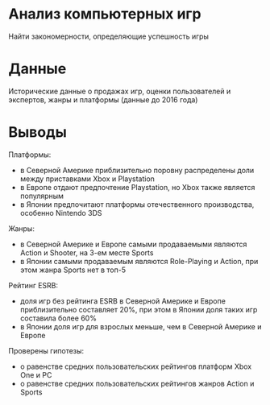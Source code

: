 # Анализ компьютерных игр
Найти закономерности, определяющие успешность игры

# Данные
Исторические данные о продажах игр, оценки пользователей и экспертов, жанры и платформы (данные до 2016 года)

# Выводы
Платформы:  
- в Северной Америке приблизительно поровну распределены доли между приставками Xbox и Playstation
- в Европе отдают предпочтение Playstation, но Xbox также является популярным
- в Японии предпочитают платформы отечественного производства, особенно Nintendo 3DS  

Жанры:  
- в Северной Америке и Европе самыми продаваемыми являются Action и Shooter, на 3-ем месте Sports
- в Японии самыми продаваемым являются Role-Playing и Action, при этом жанра Sports нет в топ-5  

Pейтинг ESRB:
- доля игр без рейтинга ESRB в Северной Америке и Европе приблизительно составляет 20%, при этом в Японии доля таких игр составила более 60%
- в Японии доля игр для взрослых меньше, чем в Северной Америке и Европе

Проверены гипотезы:  
- о равенстве средних пользовательских рейтингов платформ Xbox One и PC
- о равенстве средних пользовательских рейтингов жанров Action и Sports